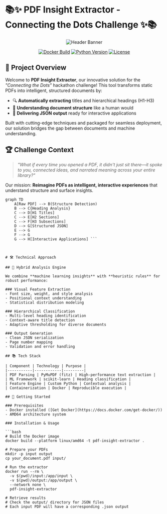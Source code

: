 # 📚✨ PDF Insight Extractor - Connecting the Dots Challenge ✨📚

<div align="center">
  
![Header Banner](https://placehold.co/1200x400/2d2d4a/white?text=PDF+Insight+Extractor) <!-- Replace with actual banner image -->
  
[![Docker Build](https://img.shields.io/badge/Docker-Ready-blue?logo=docker)](https://www.docker.com/)
[![Python Version](https://img.shields.io/badge/Python-3.10+-yellow?logo=python)](https://python.org)
[![License](https://img.shields.io/badge/License-MIT-green)](LICENSE)

</div>

## 🌟 Project Overview

Welcome to **PDF Insight Extractor**, our innovative solution for the *"Connecting the Dots"* hackathon challenge! This tool transforms static PDFs into intelligent, structured documents by:

- 🔍 **Automatically extracting** titles and hierarchical headings (H1-H3)
- 🧠 **Understanding document structure** like a human would
- 🚀 **Delivering JSON output** ready for interactive applications

Built with cutting-edge techniques and packaged for seamless deployment, our solution bridges the gap between documents and machine understanding.

## 🏆 Challenge Context

> *"What if every time you opened a PDF, it didn't just sit there—it spoke to you, connected ideas, and narrated meaning across your entire library?"*

Our mission: **Reimagine PDFs as intelligent, interactive experiences** that understand structure and surface insights.

```mermaid
graph TD
    A[Raw PDF] --> B(Structure Detection)
    B --> C{Heading Analysis}
    C --> D[H1 Titles]
    C --> E[H2 Sections]
    C --> F[H3 Subsections]
    D --> G[Structured JSON]
    E --> G
    F --> G
    G --> H[Interactive Applications] ```



# 🛠 Technical Approach

## 🔬 Hybrid Analysis Engine

We combine **machine learning insights** with **heuristic rules** for robust performance:

### Visual Feature Extraction
- Font size, weight, and style analysis
- Positional context understanding
- Statistical distribution modeling

### Hierarchical Classification
- Multi-level heading identification
- Context-aware title detection
- Adaptive thresholding for diverse documents

### Output Generation
- Clean JSON serialization
- Page number mapping
- Validation and error handling

## 📚 Tech Stack

| Component | Technology | Purpose |
|-----------|------------|---------|
| PDF Parsing | PyMuPDF (fitz) | High-performance text extraction |
| ML Framework | scikit-learn | Heading classification |
| Feature Engine | Custom Python | Contextual analysis |
| Containerization | Docker | Reproducible execution |

## 🚀 Getting Started

### Prerequisites
- Docker installed ([Get Docker](https://docs.docker.com/get-docker/))
- AMD64 architecture system

### Installation & Usage

```bash
# Build the Docker image
docker build --platform linux/amd64 -t pdf-insight-extractor .

# Prepare your PDFs
mkdir -p input output
cp your_document.pdf input/

# Run the extractor
docker run --rm \
  -v $(pwd)/input:/app/input \
  -v $(pwd)/output:/app/output \
  --network none \
  pdf-insight-extractor

# Retrieve results
# Check the output/ directory for JSON files
# Each input PDF will have a corresponding .json output
